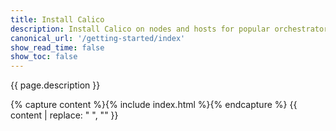 ```yaml
---
title: Install Calico
description: Install Calico on nodes and hosts for popular orchestrators, and install the calicoctl command line interface (CLI) tool. 
canonical_url: '/getting-started/index'
show_read_time: false
show_toc: false
---
```


{{ page.description }}

{% capture content %}{% include index.html %}{% endcapture %}
{{ content | replace: "    ", "" }}
